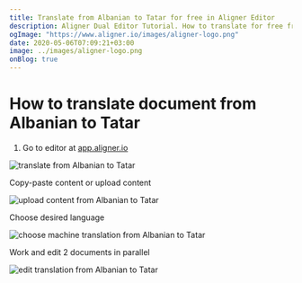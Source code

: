```yaml
---
title: Translate from Albanian to Tatar for free in Aligner Editor
description: Aligner Dual Editor Tutorial. How to translate for free from Albanian to Tatar. Aligner is multilingual document management platform. 
ogImage: "https://www.aligner.io/images/aligner-logo.png"
date: 2020-05-06T07:09:21+03:00
image: ../images/aligner-logo.png
onBlog: true
---
```


# How to translate document from Albanian to Tatar

1. Go to editor at [app.aligner.io](https://app.aligner.io "Aligner App web page")

![translate from Albanian to Tatar](../aligner-blank-editor.png "translate from Albanian to Tatar")

Copy-paste content or upload content

![upload content from Albanian to Tatar](../aligner-uploaded-document.png "upload content from Albanian to Tatar")

Choose desired language

![choose machine translation from Albanian to Tatar](../aligner-language-dropdown.png "choose machine translation from Albanian to Tatar")

Work and edit 2 documents in parallel

![edit translation from Albanian to Tatar](../aligner-double-sitded-editor.png "edit translation from Albanian to Tatar")

